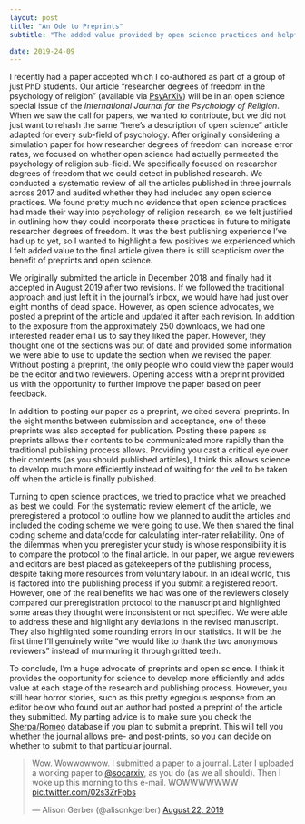 ```yaml
---
layout: post
title: "An Ode to Preprints"
subtitle: "The added value provided by open science practices and helpful reviewers"

date: 2019-24-09
---
```


I recently had a paper accepted which I co-authored as part of a group of just PhD students. Our article “researcher degrees of freedom in the psychology of religion” (available via [PsyArXiv](https://psyarxiv.com/tx5gd/)) will be in an open science special issue of the *International Journal for the Psychology of Religion*. When we saw the call for papers, we wanted to contribute, but we did not just want to rehash the same “here’s a description of open science” article adapted for every sub-field of psychology. After originally considering a simulation paper for how researcher degrees of freedom can increase error rates, we focused on whether open science had actually permeated the psychology of religion sub-field. We specifically focused on researcher degrees of freedom that we could detect in published research. We conducted a systematic review of all the articles published in three journals across 2017 and audited whether they had included any open science practices. We found pretty much no evidence that open science practices had made their way into psychology of religion research, so we felt justified in outlining how they could incorporate these practices in future to mitigate researcher degrees of freedom. It was the best publishing experience I’ve had up to yet, so I wanted to highlight a few positives we experienced which I felt added value to the final article given there is still scepticism over the benefit of preprints and open science. 

We originally submitted the article in December 2018 and finally had it accepted in August 2019 after two revisions. If we followed the traditional approach and just left it in the journal’s inbox, we would have had just over eight months of dead space. However, as open science advocates, we posted a preprint of the article and updated it after each revision. In addition to the exposure from the approximately 250 downloads, we had one interested reader email us to say they liked the paper. However, they thought one of the sections was out of date and provided some information we were able to use to update the section when we revised the paper. Without posting a preprint, the only people who could view the paper would be the editor and two reviewers. Opening access with a preprint provided us with the opportunity to further improve the paper based on peer feedback. 

In addition to posting our paper as a preprint, we cited several preprints. In the eight months between submission and acceptance, one of these preprints was also accepted for publication. Posting these papers as preprints allows their contents to be communicated more rapidly than the traditional publishing process allows. Providing you cast a critical eye over their contents (as you should published articles), I think this allows science to develop much more efficiently instead of waiting for the veil to be taken off when the article is finally published.

Turning to open science practices, we tried to practice what we preached as best we could. For the systematic review element of the article, we preregistered a protocol to outline how we planned to audit the articles and included the coding scheme we were going to use. We then shared the final coding scheme and data/code for calculating inter-rater reliability. One of the dilemmas when you preregister your study is whose responsibility it is to compare the protocol to the final article. In our paper, we argue reviewers and editors are best placed as gatekeepers of the publishing process, despite taking more resources from voluntary labour. In an ideal world, this is factored into the publishing process if you submit a registered report. However, one of the real benefits we had was one of the reviewers closely compared our preregistration protocol to the manuscript and highlighted some areas they thought were inconsistent or not specified. We were able to address these and highlight any deviations in the revised manuscript. They also highlighted some rounding errors in our statistics. It will be the first time I’ll genuinely write “we would like to thank the two anonymous reviewers” instead of murmuring it through gritted teeth.   

To conclude, I’m a huge advocate of preprints and open science. I think it provides the opportunity for science to develop more efficiently and adds value at each stage of the research and publishing process. However, you still hear horror stories, such as this pretty egregious response from an editor below who found out an author had posted a preprint of the article they submitted. My parting advice is to make sure you check the [Sherpa/Romeo](http://sherpa.ac.uk/romeo/index.php) database if you plan to submit a preprint. This will tell you whether the journal allows pre- and post-prints, so you can decide on whether to submit to that particular journal.  

<blockquote class="twitter-tweet"><p lang="en" dir="ltr">Wow. Wowwowwow. I submitted a paper to a journal. Later I uploaded a working paper to <a href="https://twitter.com/socarxiv?ref_src=twsrc%5Etfw">@socarxiv</a>, as you do (as we all should). Then I woke up this morning to this e-mail. WOWWWWWWW <a href="https://t.co/02s3ZrFpbs">pic.twitter.com/02s3ZrFpbs</a></p>&mdash; Alison Gerber (@alisonkgerber) <a href="https://twitter.com/alisonkgerber/status/1164402584771338240?ref_src=twsrc%5Etfw">August 22, 2019</a></blockquote> <script async src="https://platform.twitter.com/widgets.js" charset="utf-8"></script>  
